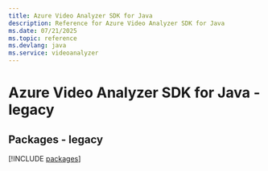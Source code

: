 ```yaml
---
title: Azure Video Analyzer SDK for Java
description: Reference for Azure Video Analyzer SDK for Java
ms.date: 07/21/2025
ms.topic: reference
ms.devlang: java
ms.service: videoanalyzer
---
```

# Azure Video Analyzer SDK for Java - legacy
## Packages - legacy
[!INCLUDE [packages](video-analyzer-index.md)]